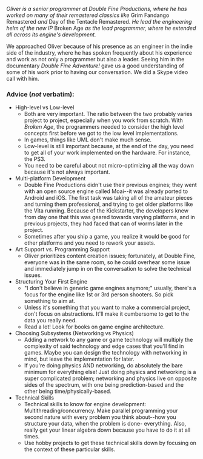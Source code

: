 _Oliver is a senior programmer at Double Fine Productions, where he has worked on many of their remastered classics like_ Grim Fandango Remastered _and_ Day of the Tentacle Remastered. _He lead the engineering helm of the new IP_ Broken Age _as the lead programmer, where he extended all across its engine's development._

We approached Oliver because of his presence as an engineer in the indie side of the industry, where he has spoken frequently about his experience and work as not only a programmer but also a leader. Seeing him in the documentary _Double Fine Adventure!_ gave us a good understanding of some of his work prior to having our conversation. We did a Skype video call with him.

### Advice (_not_ verbatim):

*   High-level vs Low-level
    *   Both are very important. The ratio between the two probably varies project to project, especially when you work from scratch. With _Broken Age_, the programmers needed to consider the high level concepts first before we got to the low level implementations.
    *   In games, things like UML don't make much sense.
    *   Low-level is still important because, at the end of the day, you need to get all of your work implemented on the hardware. For instance, the PS3.
    *   You need to be careful about not micro-optimizing all the way down because it's not always important.
*   Multi-platform Development
    *   Double Fine Productions didn't use their previous engines; they went with an open source engine called Moai--it was already ported to Android and iOS. The first task was taking all of the amateur pieces and turning them professional, and trying to get older platforms like the Vita running. Because of the Kickstarter, the developers knew from day one that this was geared towards varying platforms, and in previous projects, they had faced that can of worms later in the project.
    *   Sometimes after you ship a game, you realize it would be good for other platforms and you need to rework your assets.
*   Art Support vs. Programming Support
    *   Oliver prioritizes content creation issues; fortunately, at Double Fine, everyone was in the same room, so he could overhear some issue and immediately jump in on the conversation to solve the technical issues.
*   Structuring Your First Engine
    *   "I don't believe in generic game engines anymore;" usually, there's a focus for the engine like 1st or 3rd person shooters. So pick something to aim at.
    *   Unless it's something that you want to make a commercial project, don't focus on abstractions. It'll make it cumbersome to get to the data you really need.
    *   Read a lot! Look for books on game engine architecture.
*   Choosing Subsystems (Networking vs Physics)
    *   Adding a network to any game or game technology will multiply the complexity of said technology and edge cases that you'll find in games. Maybe you can design the technology with networking in mind, but leave the implementation for later.
    *   If you're doing physics AND networking, do absolutely the bare minimum for everything else! Just doing physics and networking is a super complicated problem; networking and physics live on opposite sides of the spectrum, with one being prediction-based and the other being time/physically-based.
*   Technical Skills
    *   Technical skills to know for engine development: Multithreading/concurrency. Make parallel programming your second nature with every problem you think about--how you structure your data, when the problem is done- everything. Also, really get your linear algebra down because you have to do it at all times.
    *   Use hobby projects to get these technical skills down by focusing on the context of these particular skills.